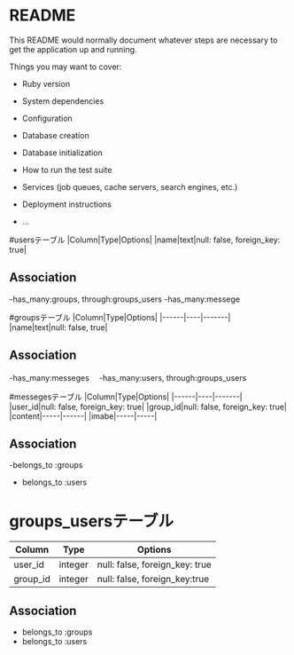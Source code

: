 # README

This README would normally document whatever steps are necessary to get the
application up and running.

Things you may want to cover:

* Ruby version

* System dependencies

* Configuration

* Database creation

* Database initialization

* How to run the test suite

* Services (job queues, cache servers, search engines, etc.)

* Deployment instructions

* ...

#usersテーブル
|Column|Type|Options|
|name|text|null: false, foreign_key: true|

## Association
-has_many:groups, through:groups_users
-has_many:messege


#groupsテーブル
|Column|Type|Options|
|------|----|-------|
|name|text|null: false,  true|

## Association
-has_many:messeges　
-has_many:users,  through:groups_users


#messegesテーブル
|Column|Type|Options|
|------|----|-------|
|user_id|null: false, foreign_key: true|
|group_id|null: false, foreign_key: true|
|content|-----|------|
|imabe|-----|-----|

## Association
-belongs_to :groups
- belongs_to :users


# groups_usersテーブル

|Column|Type|Options|
|------|----|-------|
|user_id|integer|null: false, foreign_key: true|
|group_id|integer|null: false, foreign_key:true|

## Association
- belongs_to :groups
- belongs_to :users